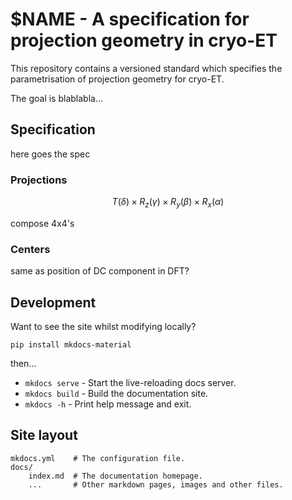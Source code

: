 # $NAME - A specification for projection geometry in cryo-ET

This repository contains a versioned standard which specifies the parametrisation of projection geometry for cryo-ET.

The goal is blablabla...

## Specification


here goes the spec

### Projections


$$
T(\delta) \times R_z(\gamma) \times R_y(\beta) \times R_x(\alpha)
$$

compose 4x4's


### Centers

same as position of DC component in DFT?


## Development

Want to see the site whilst modifying locally?

```shell
pip install mkdocs-material
```

then...

* `mkdocs serve` - Start the live-reloading docs server.
* `mkdocs build` - Build the documentation site.
* `mkdocs -h` - Print help message and exit.

## Site layout

    mkdocs.yml    # The configuration file.
    docs/
        index.md  # The documentation homepage.
        ...       # Other markdown pages, images and other files.


